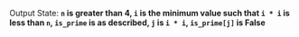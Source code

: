 Output State: **`n` is greater than 4, `i` is the minimum value such that `i * i` is less than `n`, `is_prime` is as described, `j` is `i * i`, `is_prime[j]` is False**